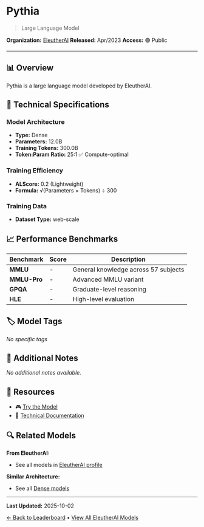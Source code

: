 # Pythia

> Large Language Model

**Organization:** [EleutherAI](../../labs/eleutherai.md)
**Released:** Apr/2023
**Access:** 🟢 Public

---

## 📊 Overview

Pythia is a large language model developed by EleutherAI.

## 🔧 Technical Specifications

### Model Architecture
- **Type:** Dense
- **Parameters:** 12.0B
- **Training Tokens:** 300.0B
- **Token:Param Ratio:** 25:1 ✅ Compute-optimal

### Training Efficiency
- **ALScore:** 0.2 (Lightweight)
- **Formula:** √(Parameters × Tokens) ÷ 300

### Training Data
- **Dataset Type:** web-scale

## 📈 Performance Benchmarks

| Benchmark | Score | Description |
|-----------|-------|-------------|
| **MMLU** | - | General knowledge across 57 subjects |
| **MMLU-Pro** | - | Advanced MMLU variant |
| **GPQA** | - | Graduate-level reasoning |
| **HLE** | - | High-level evaluation |

## 🏷️ Model Tags

_No specific tags_

## 📝 Additional Notes

_No additional notes available._

## 🔗 Resources

- 🎮 [Try the Model](https://huggingface.co/EleutherAI/pythia-12b)
- 📄 [Technical Documentation](https://arxiv.org/abs/2304.01373)

## 🔍 Related Models

**From EleutherAI:**
- See all models in [EleutherAI profile](../../labs/eleutherai.md)

**Similar Architecture:**
- See all [Dense models](../../architectures/dense.md)

---

**Last Updated:** 2025-10-02

[← Back to Leaderboard](../../README.md) • [View All EleutherAI Models](../../labs/eleutherai.md)
